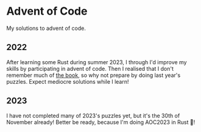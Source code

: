 # Advent of Code
My solutions to advent of code.

## 2022
After learning some Rust during summer 2023, I through I'd improve my skills by participating in advent of code.
Then I realised that I don't remember much of [the book](https://doc.rust-lang.org/stable/book/), so why not prepare by doing last year's puzzles.
Expect mediocre solutions while I learn!

## 2023
I have not completed many of 2023's puzzles yet, but it's the 30th of November already! Better be ready, because I'm doing AOC2023 in Rust 🦀!
